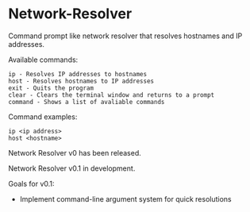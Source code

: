 # Network-Resolver
Command prompt like network resolver that resolves hostnames and IP addresses.

Available commands:
  
    ip - Resolves IP addresses to hostnames
    host - Resolves hostnames to IP addresses
    exit - Quits the program
    clear - Clears the terminal window and returns to a prompt
    command - Shows a list of avaliable commands
    
Command examples:

    ip <ip address>
    host <hostname>

Network Resolver v0 has been released.

Network Resolver v0.1 in development.

Goals for v0.1:

   - Implement command-line argument system for quick resolutions
